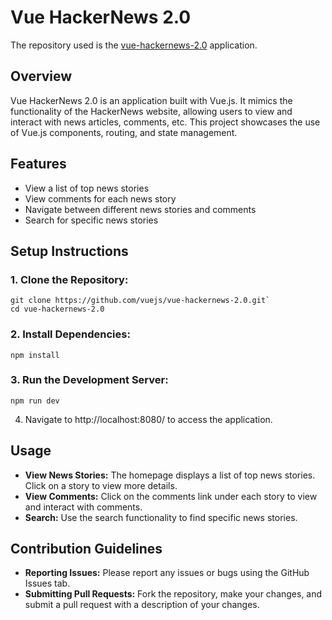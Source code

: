# Vue HackerNews 2.0

The repository used is the [vue-hackernews-2.0](https://github.com/vuejs/vue-hackernews-2.0)
 application.

## Overview

Vue HackerNews 2.0 is an application built with Vue.js. It mimics the functionality of the HackerNews website, allowing users to view and interact with news articles, comments, etc. This project showcases the use of Vue.js components, routing, and state management.

## Features

  - View a list of top news stories
  - View comments for each news story
  - Navigate between different news stories and comments
  - Search for specific news stories

## Setup Instructions

### 1. Clone the Repository:
```
git clone https://github.com/vuejs/vue-hackernews-2.0.git`
cd vue-hackernews-2.0
```
### 2. Install Dependencies:
```
npm install
```
### 3. Run the Development Server:
```
npm run dev
```
  4. Navigate to http://localhost:8080/ to access the application.

## Usage

  - **View News Stories:** The homepage displays a list of top news stories. Click on a story to view more details.
  - **View Comments:** Click on the comments link under each story to view and interact with comments.
  - **Search:** Use the search functionality to find specific news stories.

## Contribution Guidelines

  - **Reporting Issues:** Please report any issues or bugs using the GitHub Issues tab.
  - **Submitting Pull Requests:** Fork the repository, make your changes, and submit a pull request with a description of your changes.
